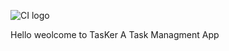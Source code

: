![CI logo](https://codeinstitute.s3.amazonaws.com/fullstack/ci_logo_small.png)

Hello weolcome to TasKer
A Task Managment App

